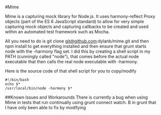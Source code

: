 #Mime

Mime is a capturing mock library for Node.js. It uses harmony-reflect Proxy objects (part of the ES 6 JavaScript standard) to allow for very simple capturing mock objects and capturing callbacks to be created and used within an automated test framework such as Mocha.

All you need to do is git clone git@github.com:dylanb/mime.git and then npm install to get everything installed and then ensure that grunt starts node with the -harmony flag set. I did this by creating a shell script in my PATH (cunningly called "node"), that comes before the actual node executable that then calls the real node executable with -harmony.

Here is the source code of that shell script for you to copy/modify


    #!/bin/bash
    echo $*
    /usr/local/bin/node -harmony $*


##Known Issues and Workarounds
There is currently a bug when using Mime in tests that run continually using grunt connect watch. B in grunt that I have only been able to fix by modifying 